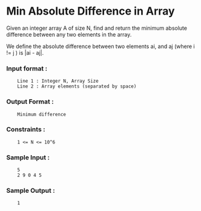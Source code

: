 # Min Absolute Difference in Array

Given an integer array A of size N, find and return the minimum absolute difference between any two elements in the array.

We define the absolute difference between two elements ai, and aj (where i != j ) is |ai - aj|.

### Input format :
```
    Line 1 : Integer N, Array Size
    Line 2 : Array elements (separated by space)
```
### Output Format :
```
    Minimum difference
```
### Constraints :
```
    1 <= N <= 10^6
```
### Sample Input :
```
    5
    2 9 0 4 5
```
### Sample Output :
```
    1
```
